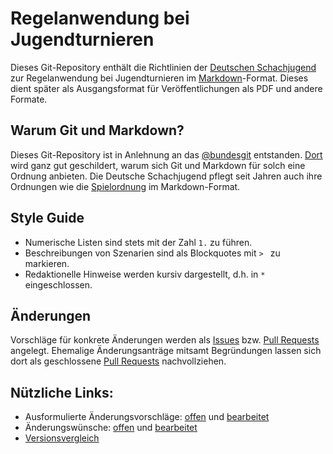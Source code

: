 # Regelanwendung bei Jugendturnieren

Dieses Git-Repository enthält die Richtlinien der [Deutschen Schachjugend](http://deutsche-schachjugend.de) zur Regelanwendung bei Jugendturnieren im [Markdown](http://daringfireball.net/projects/markdown/syntax)-Format. Dieses dient später als Ausgangsformat für Veröffentlichungen als PDF und andere Formate.

## Warum Git und Markdown?

Dieses Git-Repository ist in Anlehnung an das [@bundesgit](https://github.com/bundestag/gesetze) entstanden. [Dort](https://github.com/bundestag/gesetze#warum-git) wird ganz gut geschildert, warum sich Git und Markdown für solch eine Ordnung anbieten. Die Deutsche Schachjugend pflegt seit Jahren auch ihre Ordnungen wie die [Spielordnung](https://github.com/Schachjugend/Spielordnung) im Markdown-Format.

## Style Guide

* Numerische Listen sind stets mit der Zahl `1.` zu führen.
* Beschreibungen von Szenarien sind als Blockquotes mit `> ` zu markieren.
* Redaktionelle Hinweise werden kursiv dargestellt, d.h. in `*` eingeschlossen.

## Änderungen

Vorschläge für konkrete Änderungen werden als [Issues](https://github.com/Schachjugend/Regelauslegung/issues) bzw. [Pull Requests](https://github.com/Schachjugend/Regelauslegung/pulls) angelegt. Ehemalige Änderungsanträge mitsamt Begründungen lassen sich dort als geschlossene [Pull Requests](https://github.com/Schachjugend/Regelauslegung/pulls?state=closed) nachvollziehen.

## Nützliche Links:

* Ausformulierte Änderungsvorschläge: [offen](https://github.com/Schachjugend/Regelauslegung/pulls?q=is%3Aopen+is%3Apr) und [bearbeitet](https://github.com/Schachjugend/Regelauslegung/pulls?q=is%3Apr+is%3Aclosed)
* Änderungswünsche: [offen](https://github.com/Schachjugend/Regelauslegung/pulls?q=is%3Aopen) und [bearbeitet](https://github.com/Schachjugend/Regelauslegung/issues?q=is%3Aclosed)
* [Versionsvergleich](https://github.com/Schachjugend/Regelauslegung/compare)
